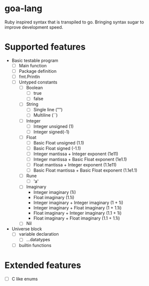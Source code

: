 # goa-lang
Ruby inspired syntax that is transpiled to go.
Bringing syntax sugar to improve development speed.

# Supported features
- Basic testable program
  - [ ] Main function
  - [ ] Package definition
  - [ ] fmt.Println
  - [ ] Untyped constants
    - [ ] Boolean
      - [ ] true
      - [ ] false
    - [ ] String
      - [ ] Single line ("")
      - [ ] Multiline (``)
    - [ ] Integer
      - [ ] Integer unsigned (1)
      - [ ] Integer signed(-1)
    - [ ] Float
      - [ ] Basic Float unsigned (1.1)
      - [ ] Basic Float signed (-1.1)
      - [ ] Integer mantissa + Integer exponent (1e11)
      - [ ] Integer mantissa + Basic Float exponent (1e1.1)
      - [ ] Float mantissa + Integer exponent (1.1e11)
      - [ ] Basic Float mantissa + Basic Float exponent (1.1e1.1)
    - [ ] Rune
      - [ ] 'a'
    - [ ] Imaginary
      - Integer imaginary (1i)
      - Float imaginary (1.1i)
      - Integer imaginary + Integer imaginary (1 + 1i)
      - Integer imaginary + Float imaginary (1 + 1.1i)
      - Float imaginary + Integer imaginary (1.1 + 1i)
      - Float imaginary + Float imaginary (1.1 + 1.1i)
    - [ ] Nil
- Universe block
  - [ ] variable declaration
    - [ ] ...datatypes
  - [ ] builtin functions

# Extended features
- [ ] C like enums